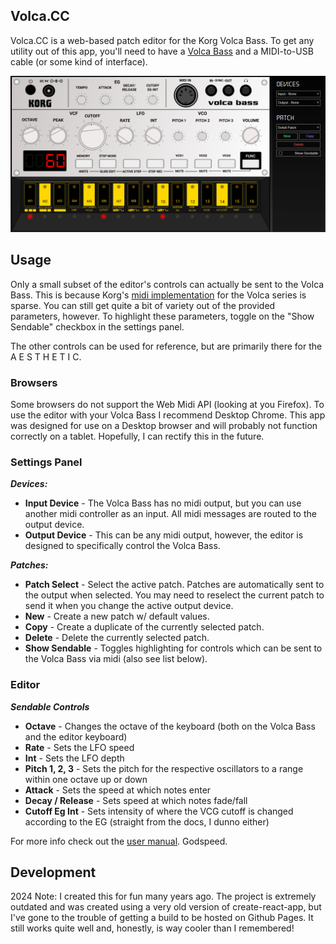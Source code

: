 ## Volca.CC
Volca.CC is a web-based patch editor for the Korg Volca Bass. To get any utility out of this app, you'll need to have a [Volca Bass](https://www.korg.com/us/products/dj/volca_bass/) and a MIDI-to-USB cable (or some kind of interface).

![preview](preview.png)

## Usage
Only a small subset of the editor's controls can actually be sent to the Volca Bass. This is because Korg's [midi implementation](http://i.korg.com/uploads/Support/USA_volcabass_MIDI_Chart_E.pdf) for the Volca series is sparse. You can still get quite a bit of variety out of the provided parameters, however. To highlight these parameters, toggle on the "Show Sendable" checkbox in the settings panel. 

The other controls can be used for reference, but are primarily there for the A E S T H E T I C.

### Browsers
Some browsers do not support the Web Midi API (looking at you Firefox). To use the editor with your Volca Bass I recommend Desktop Chrome. This app was designed for use on a Desktop browser and will probably not function correctly on a tablet. Hopefully, I can rectify this in the future.

### Settings Panel

***Devices:***
 - **Input Device** - The Volca Bass has no midi output, but you can use another midi controller as an input. All midi messages are routed to the output device. 
 - **Output Device** - This can be any midi output, however, the editor is designed to specifically control the Volca Bass.
 
 ***Patches:***
 - **Patch Select** - Select the active patch. Patches are automatically sent to the output when selected. You may need to reselect the current patch to send it when you change the active output device. 
 - **New** - Create a new patch w/ default values.
 - **Copy** - Create a duplicate of the currently selected patch.
 - **Delete** - Delete the currently selected patch.
 - **Show Sendable** - Toggles highlighting for controls which can be sent to the Volca Bass via midi (also see list below). 
 
 ### Editor
 
 ***Sendable Controls***
  - **Octave** - Changes the octave of the keyboard (both on the Volca Bass and the editor keyboard)
  - **Rate** - Sets the LFO speed
  - **Int** - Sets the LFO depth
  - **Pitch 1, 2, 3** - Sets the pitch for the respective oscillators to a range within one octave up or down
  - **Attack** - Sets the speed at which notes enter
  - **Decay / Release** - Sets speed at which notes fade/fall
  - **Cutoff Eg Int** - Sets intensity of where the VCG cutoff is changed according to the EG (straight from the docs, I dunno either)

  For more info check out the [user manual](http://i.korg.com/uploads/Support/USA_volca_bass_OM_EFGSC2.pdf). Godspeed.
  
## Development
2024 Note: I created this for fun many years ago. The project is extremely outdated and was created using a very old version of create-react-app, but I've gone to the trouble of getting a build to be hosted on Github Pages. It still works quite well and, honestly, is way cooler than I remembered!